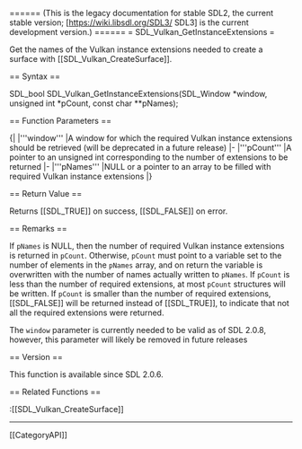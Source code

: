 ====== (This is the legacy documentation for stable SDL2, the current stable version; [https://wiki.libsdl.org/SDL3/ SDL3] is the current development version.) ======
= SDL_Vulkan_GetInstanceExtensions =

Get the names of the Vulkan instance extensions needed to create a surface with [[SDL_Vulkan_CreateSurface]].

== Syntax ==

<syntaxhighlight lang='c'>
SDL_bool SDL_Vulkan_GetInstanceExtensions(SDL_Window *window,
                                          unsigned int *pCount,
                                          const char **pNames);
</syntaxhighlight>

== Function Parameters ==

{|
|'''window'''
|A window for which the required Vulkan instance extensions should be retrieved (will be deprecated in a future release)
|-
|'''pCount'''
|A pointer to an unsigned int corresponding to the number of extensions to be returned
|-
|'''pNames'''
|NULL or a pointer to an array to be filled with required Vulkan instance extensions
|}

== Return Value ==

Returns [[SDL_TRUE]] on success, [[SDL_FALSE]] on error.

== Remarks ==

If <code>pNames</code> is NULL, then the number of required Vulkan instance
extensions is returned in <code>pCount</code>. Otherwise,
<code>pCount</code> must point to a variable set to the number of elements
in the <code>pNames</code> array, and on return the variable is overwritten
with the number of names actually written to <code>pNames</code>. If
<code>pCount</code> is less than the number of required extensions, at most
<code>pCount</code> structures will be written. If <code>pCount</code> is
smaller than the number of required extensions, [[SDL_FALSE]] will be
returned instead of [[SDL_TRUE]], to indicate that not all the required
extensions were returned.

The <code>window</code> parameter is currently needed to be valid as of SDL
2.0.8, however, this parameter will likely be removed in future releases

== Version ==

This function is available since SDL 2.0.6.

== Related Functions ==

:[[SDL_Vulkan_CreateSurface]]

----
[[CategoryAPI]]


